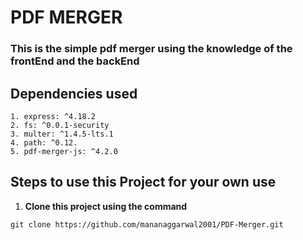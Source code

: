 # PDF MERGER
### This is the simple pdf merger using the knowledge of the frontEnd and the backEnd

## Dependencies used
```
1. express: ^4.18.2
2. fs: ^0.0.1-security
3. multer: ^1.4.5-lts.1
4. path: ^0.12.
5. pdf-merger-js: ^4.2.0
```
## Steps to use this Project for your own use
1. **Clone this project using the command**
```dotnetcli
git clone https://github.com/mananaggarwal2001/PDF-Merger.git
```
